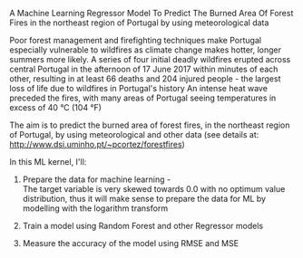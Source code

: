 
A Machine Learning Regressor Model To Predict The Burned Area Of Forest Fires in the northeast region of Portugal by using meteorological data

Poor forest management and firefighting techniques make Portugal especially 
vulnerable to wildfires as climate change makes hotter, longer summers more likely.
A series of four initial deadly wildfires erupted across central Portugal in the afternoon of 17 June 2017 within minutes of each other, 
resulting in at least 66 deaths and 204 injured people - the largest loss of life due to wildfires in Portugal's history
An intense heat wave preceded the fires, with many areas of Portugal seeing temperatures in excess of 40 °C (104 °F)

The aim is to predict the burned area of forest fires, in the northeast region of Portugal, 
by using meteorological and other data (see details at: http://www.dsi.uminho.pt/~pcortez/forestfires)

In this ML kernel, I'll:

1. Prepare the data for machine learning -  
The target variable is very skewed towards 0.0 with no optimum value distribution, thus it will make sense to prepare the data for ML by modelling with the logarithm transform

2. Train a model using Random Forest and other Regressor models

3. Measure the accuracy of the model using RMSE and MSE
